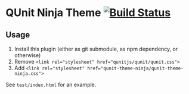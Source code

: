 # QUnit Ninja Theme [![Build Status](https://travis-ci.org/Krinkle/qunit-theme-ninja.png)](https://travis-ci.org/Krinkle/qunit-theme-ninja)

## Usage

1. Install this plugin (either as git submodule, as npm dependency, or otherwise)
2. Remove `<link rel="stylesheet" href="qunitjs/qunit/qunit.css">`
3. Add `<link rel="stylesheet" href="qunit-theme-ninja/qunit-theme-ninja.css">`

See `test/index.html` for an example.
